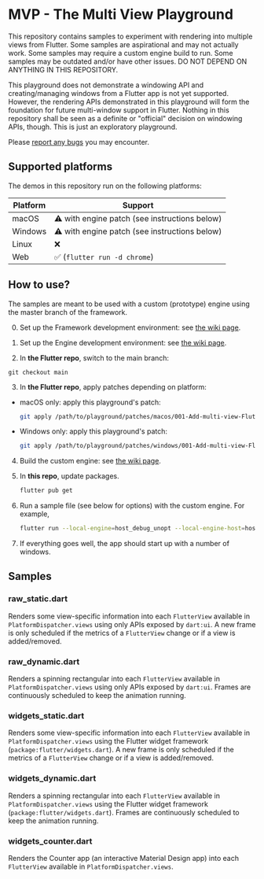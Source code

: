 # MVP - The Multi View Playground

This repository contains samples to experiment with rendering into multiple views from Flutter. Some samples are
aspirational and may not actually work. Some samples may require a custom engine build to run. Some samples may be
outdated and/or have other issues. DO NOT DEPEND ON ANYTHING IN THIS REPOSITORY.

This playground does not demonstrate a windowing API and creating/managing windows from a Flutter app is not yet
supported. However, the rendering APIs demonstrated in this playground will form the foundation for future multi-window
support in Flutter. Nothing in this repository shall be seen as a definite or "official" decision on windowing APIs,
though. This is just an exploratory playground.

Please [report any bugs](https://github.com/flutter/flutter/issues/new?assignees=&labels=a%3A%20multi%20window,team-framework&projects=&template=2_bug.yml)
you may encounter.

## Supported platforms

The demos in this repository run on the following platforms:

| Platform | Support                                               |
|----------|-------------------------------------------------------|
| macOS    | ⚠️ with engine patch (see instructions below)          |
| Windows  | ⚠️ with engine patch (see instructions below)          |
| Linux    | ❌                                                    |
| Web      | ✅   (`flutter run -d chrome`)                        |

## How to use?

The samples are meant to be used with a custom (prototype) engine using the master branch of the framework.

0. Set up the Framework development environment: see [the wiki page](https://github.com/flutter/flutter/wiki/Setting-up-the-Framework-development-environment).

1. Set up the Engine development environment: see [the wiki page](https://github.com/flutter/flutter/wiki/Setting-up-the-Engine-development-environment).

2. In **the Flutter repo**, switch to the main branch:
```
git checkout main
```

3. In **the Flutter repo**, apply patches depending on platform:
  * macOS only: apply this playground's patch:

     ```bash
     git apply /path/to/playground/patches/macos/001-Add-multi-view-Flutter-macOS-APIs.patch
     ```

  * Windows only: apply this playground's patch:

     ```bash
     git apply /path/to/playground/patches/windows/001-Add-multi-view-Flutter-Windows-C++-APIs.patch
     ```

4. Build the custom engine: see [the wiki page](https://github.com/flutter/flutter/wiki/Compiling-the-engine#compiling-for-macos-or-linux).

5. In **this repo**, update packages.

   ```bash
   flutter pub get
   ```

6. Run a sample file (see below for options) with the custom engine. For example,

   ```bash
   flutter run --local-engine=host_debug_unopt --local-engine-host=host_debug_unopt -d macos -t lib/raw_dynamic.dart
   ```

7. If everything goes well, the app should start up with a number of windows.

## Samples

### raw_static.dart

Renders some view-specific information into each `FlutterView` available in `PlatformDispatcher.views` using only APIs
exposed by `dart:ui`. A new frame is only scheduled if the metrics of a `FlutterView` change or if a view is
added/removed.

### raw_dynamic.dart

Renders a spinning rectangular into each `FlutterView` available in `PlatformDispatcher.views` using only APIs exposed
by `dart:ui`. Frames are continuously scheduled to keep the animation running.

### widgets_static.dart

Renders some view-specific information into each `FlutterView` available in `PlatformDispatcher.views` using the Flutter
widget framework (`package:flutter/widgets.dart`). A new frame is only scheduled if the metrics of a `FlutterView`
change or if a view is added/removed.

### widgets_dynamic.dart

Renders a spinning rectangular into each `FlutterView` available in `PlatformDispatcher.views` using the Flutter
widget framework (`package:flutter/widgets.dart`). Frames are continuously scheduled to keep the animation running.

### widgets_counter.dart

Renders the Counter app (an interactive Material Design app) into each `FlutterView` available in
`PlatformDispatcher.views`.
